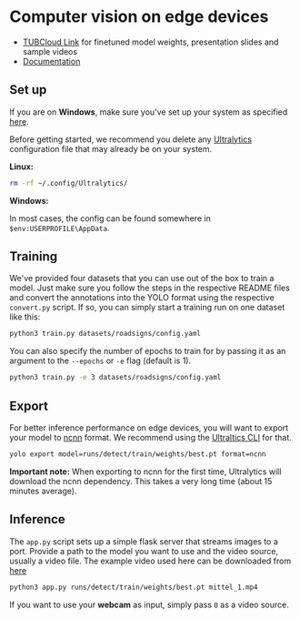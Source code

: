 # Computer vision on edge devices

- [TUBCloud Link](https://tubcloud.tu-berlin.de/s/jPT5SxQHcMNBxoW) for finetuned model weights, presentation slides and sample videos
- [Documentation](./docs/)

## Set up

If you are on **Windows**, make sure you've set up your system as specified [here](docs/WINDOWS.md).

Before getting started, we recommend you delete any [Ultralytics](https://docs.ultralytics.com/) configuration file that may already be on your system.

**Linux:**

```sh
rm -rf ~/.config/Ultralytics/
```

**Windows:**

In most cases, the config can be found somewhere in `$env:USERPROFILE\AppData`.

## Training

We've provided four datasets that you can use out of the box to train a model. Just make sure you follow the steps in the respective README files and convert the annotations into the YOLO format using the respective `convert.py` script. If so, you can simply start a training run on one dataset like this:

```sh
python3 train.py datasets/roadsigns/config.yaml
```

You can also specify the number of epochs to train for by passing it as an argument to the `--epochs` or `-e` flag (default is 1).

```sh
python3 train.py -e 3 datasets/roadsigns/config.yaml
```

## Export

For better inference performance on edge devices, you will want to export your model to [ncnn](https://github.com/Tencent/ncnn) format. We recommend using the [Ultraltics CLI](https://docs.ultralytics.com/usage/cli/) for that.

```sh
yolo export model=runs/detect/train/weights/best.pt format=ncnn
```

**Important note:** When exporting to ncnn for the first time, Ultralytics will download the ncnn dependency. This takes a very long time (about 15 minutes average).

## Inference

The `app.py` script sets up a simple flask server that streams images to a port. Provide a path to the model you want to use and the video source, usually a video file. The example video used here can be downloaded from [here](https://tubcloud.tu-berlin.de/s/GPLWJp8EpEoEt43)

```sh
python3 app.py runs/detect/train/weights/best.pt mittel_1.mp4
```

If you want to use your **webcam** as input, simply pass `0` as a video source.
